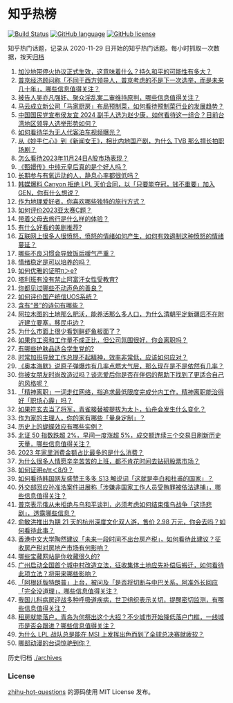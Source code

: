 # 知乎热榜
[![Build Status](https://github.com/ToWeLong/zhihu-hot-questions/workflows/CI/badge.svg)](https://github.com/ToWeLong/zhihu-hot-questions/actions)
[![GitHub language](https://img.shields.io/badge/language-golang-orange.svg)](https://golang.org/)
[![GitHub license](https://img.shields.io/github/license/ToWeLong/zhihu-hot-questions)](https://github.com/ToWeLong/zhihu-hot-questions/blob/main/LICENSE)

知乎热门话题，记录从 2020-11-29 日开始的知乎热门话题。每小时抓取一次数据，按天[归档](./archives)

<!-- BEGIN -->

1. [加沙地带停火协议正式生效，这意味着什么？持久和平的可能性有多大？](https://www.zhihu.com/question/631455760)
1. [普京经济顾问称「不同于西方领导人，普京考虑的不是下一次选举，而是未来几十年」，哪些信息值得关注？](https://www.zhihu.com/question/631524405)
1. [被告人吴亦凡强奸、聚众淫乱案二审维持原判，哪些信息值得关注？](https://www.zhihu.com/question/631646984)
1. [马云成立新公司「马家厨房」布局预制菜，如何看待预制菜行业的发展趋势？](https://www.zhihu.com/question/631639251)
1. [中国国民党宣布侯友宜 2024 副手人选为赵少康，如何看待这一组合？目前台湾地区领导人选举形势如何？](https://www.zhihu.com/question/631648261)
1. [如何看待华为无人代客泊车视频曝光？](https://www.zhihu.com/question/631637549)
1. [从《妙手仁心》到《新闻女王》，相比内地国产剧，为什么 TVB 那么擅长拍职场剧？](https://www.zhihu.com/question/630841902)
1. [怎么看待2023年11月24日A股市场表现？](https://www.zhihu.com/question/631633683)
1. [《甄嬛传》中纯元皇后真的是个好人吗？](https://www.zhihu.com/question/628838643)
1. [长期参与有氧运动的人，静息心率都很低吗？](https://www.zhihu.com/question/630991137)
1. [韩媒爆料 Canyon 拒绝 LPL 天价合同，以「只要能夺冠，钱不重要」加入 GEN，你有什么想说？](https://www.zhihu.com/question/631471048)
1. [作为地理爱好者，你喜欢哪些独特的旅行方式？](https://www.zhihu.com/question/624436550)
1. [如何评价2023亚太赛C题？](https://www.zhihu.com/question/631470828)
1. [带着父母去旅行是什么样的体验？](https://www.zhihu.com/question/620988536)
1. [有什么好看的美剧推荐?](https://www.zhihu.com/question/470157854)
1. [互联网上很多人很愤怒，愤怒的情绪如何产生，如何有效遏制这种愤怒的情绪蔓延？](https://www.zhihu.com/question/46537340)
1. [哪些不良习惯会导致饭后嗳气严重？](https://www.zhihu.com/question/630581105)
1. [情绪稳定是可以培养的吗？](https://www.zhihu.com/question/617776523)
1. [如何优雅的证明π＞e?](https://www.zhihu.com/question/631309329)
1. [塔利班有没有禁止阿富汗女性受教育?](https://www.zhihu.com/question/630728983)
1. [你都见过哪些不动声色的善良？](https://www.zhihu.com/question/537980991)
1. [如何评价国产统信UOS系统？](https://www.zhihu.com/question/594635253)
1. [含有“景”的诗句有哪些？](https://www.zhihu.com/question/631575906)
1. [阿拉木图的土地那么肥沃，能养活那么多人口，为什么清朝平定新疆后不在附近建立要塞，移民屯边？](https://www.zhihu.com/question/629081991)
1. [为什么市面上很少看到鲜虾鱼板面了？](https://www.zhihu.com/question/330672407)
1. [如果你工资和工作量不成正比，但公司氛围很好，你会离职吗？](https://www.zhihu.com/question/630540798)
1. [有哪些护肤品适合学生党的?](https://www.zhihu.com/question/624454380)
1. [时常加班导致工作总提不起精神，效率非常低，应该如何应对？](https://www.zhihu.com/question/630020770)
1. [《奥本海默》说原子弹爆炸有几率点燃大气层，那么现在是不是依然有几率？](https://www.zhihu.com/question/631137583)
1. [你被女朋友时尚改造过吗？谈恋爱后你是否在伴侣的帮助下找到了更适合自己的风格呢？](https://www.zhihu.com/question/630552299)
1. [「精神离职」一词走红网络，指追求最低限度完成分内工作，精神离职能治得好「职场心霾」吗？](https://www.zhihu.com/question/631105338)
1. [如果符玄去当了将军，青雀接替被提拔为太卜，仙舟会发生什么变化？](https://www.zhihu.com/question/627280756)
1. [作为家的主理人，你的家有哪些「量身定制」？](https://www.zhihu.com/question/631002963)
1. [历史上的蝴蝶效应有哪些实例？](https://www.zhihu.com/question/27293796)
1. [北证 50 指数跌超 2%，早间一度涨超 5%，成交额连续三个交易日刷新历史天量，哪些信息值得关注？](https://www.zhihu.com/question/631502383)
1. [2023 年家里消费金额占比最多的是什么消费？](https://www.zhihu.com/question/630119877)
1. [为什么很多人情愿辛辛苦苦的上班，都不肯花时间去钻研股票市场？](https://www.zhihu.com/question/630683739)
1. [如何证明e/π＜8/9？](https://www.zhihu.com/question/427526890)
1. [如何看待韩国网友盛赞王多多 S13 解说词「这就是李白和杜甫的国家」？](https://www.zhihu.com/question/631494680)
1. [外交部回应孙准浩案件进展称「涉嫌非国家工作人员受贿罪被依法逮捕」，哪些信息值得关注？](https://www.zhihu.com/question/631510538)
1. [普京表示俄从未拒绝与乌和平谈判，必须考虑如何结束俄乌战争「这场悲剧」，透露哪些信息？](https://www.zhihu.com/question/631633373)
1. [俞敏洪推出为期 21 天的杭州深度文化双人游，售价 2.98 万元，你会去吗？如何看待此事？](https://www.zhihu.com/question/631514533)
1. [香港中文大学陶然建议「未来一段时间不出台房产税」，如何看待此建议？征收房产税对房地产市场有何影响？](https://www.zhihu.com/question/631460531)
1. [哪些宝藏网站是你收藏很久的?](https://www.zhihu.com/question/628829801)
1. [广州启动全国首个城中村改造立法，征收集体土地应先补偿后搬迁，如何看待此项立法？将带来哪些影响？](https://www.zhihu.com/question/631539086)
1. [「阿根廷版特朗普」上台，被问及「是否将切断与中巴关系，阿准外长回应「完全没道理」，哪些信息值得关注？](https://www.zhihu.com/question/631645935)
1. [我国儿科病房迎战多种呼吸道疾病，世卫组织表示关切，提醒密切监测，有哪些信息值得关注？](https://www.zhihu.com/question/631517313)
1. [租房就能落户，青岛为何祭出这个大招？不少城市开始降低落户门槛，一线城市是否会跟进？哪些信息值得关注？](https://www.zhihu.com/question/631487188)
1. [为什么 LPL 战队总是能在 MSI 上发挥出色而到了全球总决赛就疲软？](https://www.zhihu.com/question/630901584)
1. [哪部动漫的台词惊艳到你？](https://www.zhihu.com/question/615599850)

<!-- END -->

历史归档 [./archives](./archives)


### License
[zhihu-hot-questions](https://github.com/towelong/zhihu-hot-questions) 的源码使用 MIT License 发布。